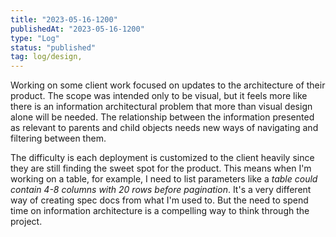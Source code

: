 ```yaml
---
title: "2023-05-16-1200"
publishedAt: "2023-05-16-1200"
type: "Log"
status: "published"
tag: log/design,
---
```


Working on some client work focused on updates to the architecture of their product. The scope was intended only to be visual, but it feels more like there is an information architectural problem that more than visual design alone will be needed. The relationship between the information presented as relevant to parents and child objects needs new ways of navigating and filtering between them.

The difficulty is each deployment is customized to the client heavily since they are still finding the sweet spot for the product. This means when I'm working on a table, for example, I need to list parameters like a _table could contain 4-8 columns with 20 rows before pagination_. It's a very different way of creating spec docs from what I'm used to. But the need to spend time on information architecture is a compelling way to think through the project.
